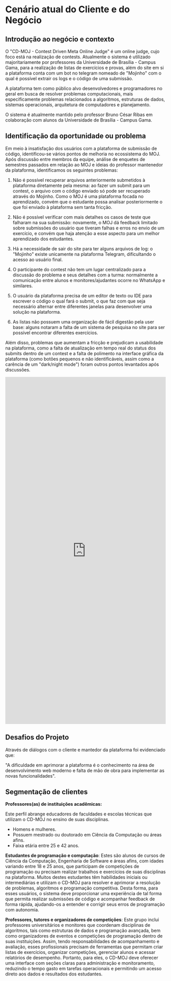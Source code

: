# Cenário atual do Cliente e do Negócio

## Introdução ao negócio e contexto

O "CD-MOJ - Contest Driven Meta Online Judge" é um online judge, cujo foco está na realização de contests. Atualmente o sistema é utilizado majoritariamente por professores da Universidade de Brasília - Campus Gama, para a realização de listas de exercícios e provas, além do site em si a plataforma conta com um bot no telegram nomeado de "Mojinho" com o qual é possível extrair os logs e o código de uma submissão.

A plataforma tem como público alvo desenvolvedores e programadores no geral em busca de resolver problemas computacionais, mais especificamente problemas relacionados a algoritmos, estruturas de dados, sistemas operacionais, arquitetura de computadores e planejamento.

O sistema é atualmente mantido pelo professor Bruno César Ribas em colaboração com alunos da Universidade de Brasília - Campus Gama.

## Identificação da oportunidade ou problema

Em meio à insatisfação dos usuários com a plataforma de submissão de código, identificou-se vários pontos de melhoria no ecossistema do MOJ. Após discussão entre membros da equipe, análise de enquetes de semestres passados em relação ao MOJ e ideias do professor mantenedor da plataforma, identificamos os seguintes problemas:

1. Não é possível recuperar arquivos anteriormente submetidos à plataforma diretamente pela mesma: ao fazer um submit para um contest, o arquivo com o código enviado só pode ser recuperado através do Mojinho. Como o MOJ é uma plataforma focada no aprendizado, convém que o estudante possa analisar posteriormente o que foi enviado à plataforma sem tanta fricção.

2. Não é possível verificar com mais detalhes os casos de teste que falharam na sua submissão: novamente, o MOJ dá feedback limitado sobre submissões do usuário que tiveram falhas e erros no envio de um exercício, e convém que haja atenção a esse aspecto para um melhor aprendizado dos estudantes.

3. Há a necessidade de sair do site para ter alguns arquivos de log: o "Mojinho" existe unicamente na plataforma Telegram, dificultando o acesso ao usuário final.

4. O participante do contest não tem um lugar centralizado para a discussão do problema e seus detalhes com a turma: normalmente a comunicação entre alunos e monitores/ajudantes ocorre no WhatsApp e similares.

5. O usuário da plataforma precisa de um editor de texto ou IDE para escrever o código o qual fará o submit, o que faz com que seja necessário alternar entre diferentes janelas para desenvolver uma solução na plataforma.

6. As listas não possuem uma organização de fácil digestão pela user base: alguns notaram a falta de um sistema de pesquisa no site para ser possível encontrar diferentes exercícios.

Além disso, problemas que aumentam a fricção e prejudicam a usabilidade na plataforma, como a falta de atualização em tempo real do status dos submits dentro de um contest e a falta de polimento na interface gráfica da plataforma (como botões pequenos e não identificáveis, assim como a carência de um "dark/night mode") foram outros pontos levantados após discussões.

<iframe frameborder="0" style="width:100%;height:1087px;" src="https://viewer.diagrams.net/?tags=%7B%7D&lightbox=1&highlight=0000ff&edit=_blank&layers=1&nav=1&title=Ishikawa.drawio#Uhttps%3A%2F%2Fdrive.google.com%2Fuc%3Fid%3D1VoB8x6kYtdlWgaWsdw_P5z6ERA_5mkL_%26export%3Ddownload"></iframe>

## Desafios do Projeto

Através de diálogos com o cliente e mantedor da plataforma foi evidenciado que:

"A dificuldade em aprimorar a plataforma é o conhecimento na área de desenvolvimento web moderno e falta de mão de obra para implementar as novas funcionalidades".

## Segmentação de clientes

**Professores(as) de instituições acadêmicas:**

Este perfil abrange educadores de faculdades e escolas técnicas que utilizam o CD-MOJ no ensino de suas disciplinas.

- Homens e mulheres.
- Possuem mestrado ou doutorado em Ciência da Computação ou áreas afins.
- Faixa etária entre 25 e 42 anos.

**Estudantes de programação e computação**: Estes são alunos de cursos de Ciência da Computação, Engenharia de Software e áreas afins, com idades variando entre 18 e 25 anos, que participam de competições de programação ou precisam realizar trabalhos e exercícios de suas disciplinas na plataforma. Muitos destes estudantes têm habilidades iniciais ou intermediárias e utilizam o CD-MOJ para resolver e aprimorar a resolução de problemas, algoritmos e programação competitiva. Desta forma, para esses usuários, o sistema deve proporcionar uma experiência de tal forma que permita realizar submissões de código e acompanhar feedback de forma rápida, ajudando-os a entender e corrigir seus erros de programação com autonomia.

**Professores, tutores e organizadores de competições**: Este grupo inclui professores universitários e monitores que coordenam disciplinas de algoritmos, tais como estruturas de dados e programação avançada, bem como organizadores de eventos e competições de programação dentro de suas instituições. Assim, tendo responsabilidades de acompanhamento e avaliação, esses profissionais precisam de ferramentas que permitam criar listas de exercícios, organizar competições, gerenciar alunos e acessar relatórios de desempenho. Portanto, para eles, o CD-MOJ deve oferecer uma interface com seções claras para administração e monitoramento, reduzindo o tempo gasto em tarefas operacionais e permitindo um acesso direto aos dados e resultados dos estudantes.
